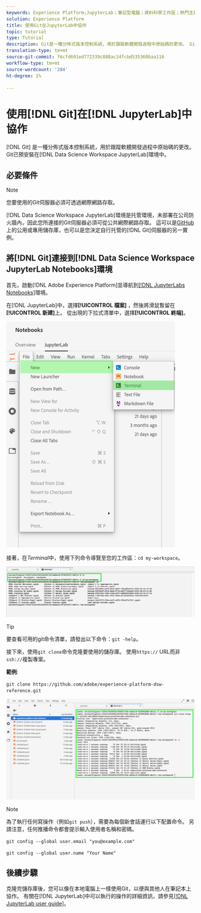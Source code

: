 ```yaml
---
keywords: Experience Platform;JupyterLab；筆記型電腦；資料科學工作區；熱門主題；Git;Github
solution: Experience Platform
title: 使用Git在JupyterLab中協作
topic: tutorial
type: Tutorial
description: Git是一種分佈式版本控制系統，用於跟蹤軟體開發過程中原始碼的更改。 Git已預先安裝在Data Science Workspace JupyterLab環境中。
translation-type: tm+mt
source-git-commit: f6cfd691ed772339c888ac34fcbd535360baa116
workflow-type: tm+mt
source-wordcount: '284'
ht-degree: 1%

---
```



# 使用[!DNL Git]在[!DNL JupyterLab]中協作

[!DNL Git] 是一種分佈式版本控制系統，用於跟蹤軟體開發過程中原始碼的更改。Git已預安裝在[!DNL Data Science Workspace JupyterLab]環境中。

## 必要條件

>[!NOTE]
>
> 您要使用的Git伺服器必須可透過網際網路存取。

[!DNL Data Science Workspace JupyterLab]環境是托管環境，未部署在公司防火牆內，因此您所連接的Git伺服器必須可從公共網際網路存取。 這可以是[GitHub](https://github.com/)上的公用或專用儲存庫，也可以是您決定自行托管的[!DNL Git]伺服器的另一實例。

## 將[!DNL Git]連接到[!DNL Data Science Workspace JupyterLab Notebooks]環境

首先，啟動[!DNL Adobe Experience Platform]並導航到[[!DNL JupyterLabs Notebooks]](https://platform.adobe.com/notebooks/jupyterLab)環境。

在[!DNL JupyterLab]中，選擇&#x200B;**[!UICONTROL 檔案]** ，然後將滑鼠暫留在&#x200B;**[!UICONTROL 新建]**&#x200B;上。 從出現的下拉式清單中，選擇&#x200B;**[!UICONTROL 終端]**。

![JupyterLab Nav](../images/jupyterlab/tutorials/open-terminal.png)

接著，在&#x200B;*Terminal*&#x200B;中，使用下列命令導覽至您的工作區：`cd my-workspace`。

![cd工作區](../images/jupyterlab/tutorials/find-workspace.png)

>[!TIP]
>
> 要查看可用的git命令清單，請發出以下命令：`git -help`。

接下來，使用`git clone`命令克隆要使用的儲存庫。 使用`https://` URL而非`ssh://`複製專案。

**範例**:

`git clone https://github.com/adobe/experience-platform-dsw-reference.git`

![克隆](../images/jupyterlab/tutorials/git-collaboration.png)

>[!NOTE]
>
> 為了執行任何寫操作（例如`git push`），需要為每個新會話運行以下配置命令。 另請注意，任何推播命令都會提示輸入使用者名稱和密碼。
>
>`git config --global user.email "you@example.com"`
>
>`git config --global user.name "Your Name"`

## 後續步驟

克隆完儲存庫後，您可以像在本地電腦上一樣使用Git，以便與其他人在筆記本上協作。 有關在[!DNL JupyterLab]中可以執行的操作的詳細資訊，請參見[[!DNL JupyterLab user guide]](./overview.md)。
